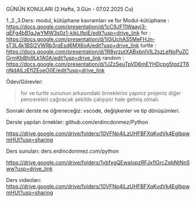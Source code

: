 GÜNÜN KONULARI (2.Hafta, 3.Gün - 07.02.2025 Cu)

1.,2.,3.Ders: modul, kütüphane kavramları ve for
Modul-kütüphane : https://docs.google.com/presentation/d/1cC9JF11Waayj3-qEFg4bB1qJwYMW3s0z1-kikLIfpiE/edit?usp=drive_link
for : https://docs.google.com/presentation/d/1i0iUchAS5MeFHJn-sT3L4k1BSl2VWRb3rqEsd6MX6oA/edit?usp=drive_link
turtle : https://docs.google.com/presentation/d/1R8yrzutXABxbnlVIL2szLeNoPuZCGrmKbBhi9Lk1A0A/edit?usp=drive_link
random : https://docs.google.com/presentation/d/1JZzSeuTpVD6mEYHDcpg5tqz2T6nNdAILzEflZEoeO0E/edit?usp=drive_link

Ödev/Görevler:
> for ve turtle sununun arkasındaki örneklerini yapınız
> projeniz diğer pencereleri çağıracak şekilde çalışıyor hale gelmiş olmalı.

Sonraki derste ne öğreneceğiz: vscode, değişkenler ve tip dönüşümleri.

Derste yapılan örnekler: 
github.com/erdincdonmez/Python

https://drive.google.com/drive/folders/10VFNp4iLzUHFBFXqKvdVk4EglbpwmHUt?usp=sharing

Ders sunuları: 
ders.erdincdonmez.com/python

https://drive.google.com/drive/folders/1ybfxgQEwaIopzRFJxfIGrcZqbNtNn5ww?usp=drive_link

Ders videoları:
https://drive.google.com/drive/folders/10VFNp4iLzUHFBFXqKvdVk4EglbpwmHUt?usp=sharing 